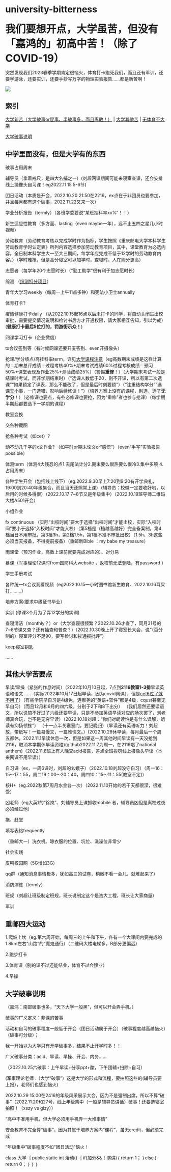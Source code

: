 # **university-bitterness**

<font size="6">**我们要想开点，大学虽苦，但没有「嘉鸿的」初高中苦！（除了COVID-19）**</font>

突然发现我们2023春季学期肯定很恼火，体育打卡跑死我们，而且还有军训，还要学游泳，还要实训，还要手抄写万字的物理实验报告……都是新苦啊！



![](https://count.getloli.com/get/@universitybitterness)

## 索引

[大学新苦（大学破事or屁事、半破事多，而且离散！）](#中学里面没有但是大学有的东西) \| [大学其他苦](#其他大学苦要点) \| [无体育不大学](#邮电大学四大运动)

[大学破事说明](#大学破事说明) 
 

## 中学里面没有，但是大学有的东西

破事占用周末

辅导员（拿着戒尺，是四大名捕之一）(刘超网课期间可能来寝室查课，还会安排线上摄像头自习课！eg2022.11.15 5-6节)

团日活动（本质是开会，2022.10.20 21:50在2216，ex点在于非团员也要参加，并且每月都有这个破事，2022.11.22又来一次）

学业分析报告（termly）（各班学委要说“某班挂科率xx%”！！）


新生适应性教育（多方面、lasting（even maybe一年），远不止五四之星几小时视频）

劳动教育（劳动教育考核以完成学时作为指标，学生按照《重庆邮电大学本科学生劳动教育学时认定表》所列内容选择参加劳动教育项目，其中，课堂教育为必选内容。全日制本科学生大一至大三期间，每学年应完成不低于12学时的劳动教育内容。）（学时难抢，但是高分寝室可以加学时，查寝时，人在则分更高）

志愿者（每学年20个志愿时长）（“勤工助学”很有利于加志愿时长）

综测 
（[综测扣分项目](https://bluebearofficial.github.io/comprehensive-measurement/)）

青年大学习weekly（每周一上午11点多钟）和宪法小卫士annually

体育打卡? 

疫情健康打卡daily （从2022.10.15起16点以后未打卡的同学，将自动关闭进出校审批，需要提交情况说明和检讨书后方才开通权限，请大家相互告知，引以为戒）(**健康打卡最后5位打的，罚游街示众！**)


网课学习打卡（企业微信）

tx会议签到等（有时候网课还要开麦答到、even开摄像头）

抢课/学分绩点/高挂科率term，详见[大学课程注意](https://bluebearofficial.github.io/university-course/)（eg高数期末成绩是这样计算的：期末总评成绩＝过程考核40%+期末考试成绩60%过程考核成绩＝预习50%+课堂表现及作业25%+测验成绩25%）（警惕**重修**！）（大学期末考试一般是结课时考试，而非学期结束时）（“选课人数低于20，则不开课，所以有第二次选课”“如果锁定了课表，那么不能改了，但是最后时刻要锁”）（“注重结构学分”“选课无小事，一门选错，影响后续修读！”）（培养方案上没有的课程，别选，选了**无学分**！）（必修课也要点，有些必修课也要抢，因为“重修”者也参与抢课）（每学期半期起都要选下一学期的课程）

教室变换

交各种截图

抢各种考试（如cet）? 

动不动几千字的x文作业? （如平时or期末论文or“感悟”）（even“手写”实验报告possible）

体测term（体测4大残忍的点1.去尾法计分2.期末要么很热要么很冷3.集中多项 4.占用周末）

各种学生开会（包括线上线下）（eg.2022.9.30早上7:20到9:20有开学典礼，19:00到20:40年级集合，而且当天还照常上课）（辅导员：校徽一定要收好哟，以后用的时候多得很）（2022.10.17 7~8节又是年级集中）（2022.10.19班导师二维码大楼A501开会）

小组作业

fx continuous （实际“出校时间”要大于选择“出校时间”才能出校，实际“入校时间”要小于选择“入校时间”才能入校）（第5档是（档越高越好）完全备案制，第4档当日不用审批，第3档3h，第2档1.5h，第1档不准不审批出校）（1.5h、3h这些必须当天报备，不得提前报备）（重邮新Bible ：my babe my treasure）

雨课堂（预习作业，高数上课前就要完成对应的）、对分易

慕课（军事理论12课时from国防科大website ，返校前无法登陆，有password ）

学生手册考试

各种统一tx会议观看视频（eg2022.10.15一小时图书馆新生教育、2022.10.16耳屎打………）

培养方案(要求中级证书毕业）

实训 (停课3个月为了弄12学分的实训)

查寝清洁（monthly？）or（大学查寝很频繁？2022.10.26才查了，同月31号的7~8节课又查？还有抽查和普查？)（2022.10.30晚上开了寝室长大会，说“（百分制的）寝室评分不足90，要写检讨和挨通报批评”）

keep寝室钥匙

……


## 其他大学苦要点

早读/早操（紧张的作息时间）（2022年10月10日起，7点到**2116教室1-3排**早读英语和语文……（实际2022年10月17日起早读，因为covid网课），但是[cet6过了就不用了](https://bluebearofficial.github.io/cet-countdown/)）（有些学院早自习是4级免，连郝尧的“英语+软件”都是4级，cqust甚至无早自习）（而且12月和6月的四六级，分别于2下和8下出分）
（我们居然还要读语文，所以说搞不好过了六级还要早读，只是不参加英语早读对应的场次罢了，刘老师真会玩，岂不是无穷早读）（2022.10.18刘超：“你们对朗读怕是有什么误解，朗读有抑扬顿挫”）
（十一点半关寝室门，要记晚归）（早读还有英语听力！刘超放，带纸写！一篇易慢文，一篇难快文。）(2022.10.28休早读，每月最后一个周五都休，2022.11.1早读休息一次，但是如果这一周其他时间早读有一天没抢到2116，取消本学期休早读资格)(github2022.11.7为周一，在2116唱了national anthem)（2022.11.8班上有人晚交acid报告，差点全班挨罚线上摄像头早读（本来网课不用早读））



自习课（ex，一周6课时，刘超的幺蛾子）（2022.10.18刘超没守自习）（周一16：15～17：55，周二19：00～20：40，周四10：15～11：55(教室不定)）

核H+（eg.2022秋第7周月水金各一次）（2022.11.10开始的若干天都很深，很难受）

凶老师（eg大英1的“徐岚”、刘辅导员上课抓收mobile 者，辅导员凶但是离校过夜必须经过他）

拖、赶堂

填写表格frequently

（重邮大一）洗衣机、晾衣服的位置、坑位、洗澡位非常少

社会实践

皮鸭校园网（5G慢如3G）

qq群（通知消息事情极多，犹如高三的试卷，稍微不看一会儿，就堆起来了）

消防演练（termly）

班规（刘超让班级制定班规，班长说制定这个是浩大工程，班长让大家商量）

军训

## 重邮四大运动

1.爬坡上坎（eg.第六周开始，每周三的上午和下午，各有一个大课间内要完成的1.8km左右“山路”的“魔鬼通行）（二维码大楼电梯多，B部分更偏远）

2.跑步打卡

3.体育课（别的课不过还能结业，体育不过会肄业）

4.早操

## 大学破事说明

（嘉鸿：南邮破事也多，“天下大学一般黑”，但可以开会弄手机。）

破事的广义定义：非课的苦事

活动和自习的破事程度一般低于开会（团日活动属于开会）（破事程度越高越恼火）（破事可分级）；

我一开始以为大学只有开学破事多，结果不止开学时多！！

广义破事分类：acid、早读、早操、开会、内务……

（2022.10.25六破事：上午早读+分享ppt+酸，下午团辅+扫除+自习）

(军事理论老师：（大学“破事”）这是大学的形式和流程，要拍照这些的(辅导员要上报），老师们也感到恼火)

2022.10.29 15:00在2416的年级风采展示大会，因为不是强制出席，所以不算“破事”（2022.11.20和27号，线上年级集中（一般是辅导员讲话）破事！还要选寝室拍照！（xszy  vs glzy））

“高中不准用手机，但大学必须用手机弄一大堆事情”

安全教育不完全算“破事”，因为其属于培养方案内“课程”，虽无credit，但必须完成

“年级集中”破事程度不如“团日活动”恼火！


class 大学｛
    public static int 活动()｛
        if(加分&&！演讲)｛
            return 1；
        ｝else｛
             return 0；
        ｝
    ｝
｝

